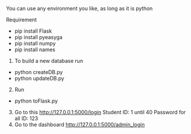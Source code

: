 You can use any environment you like, as long as it is python

Requirement

- pip install Flask
- pip install pyeasyga
- pip install numpy
- pip install names



1. To build a new database 
run
- python createDB.py
- python updateDB.py

2. Run
- python toFlask.py
3. Go to this
http://127.0.0.1:5000/login
Student ID: 1 until 40
Password for all ID: 123 
4. Go to the dashboard
http://127.0.0.1:5000/admin_login


